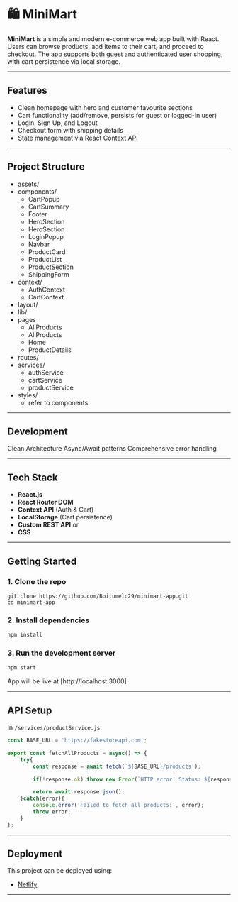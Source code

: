 # 🛍️ MiniMart

**MiniMart** is a simple and modern e-commerce web app built with React. Users can browse products, add items to their cart, and proceed to checkout. The app supports both guest and authenticated user shopping, with cart persistence via local storage.

---

##  Features

- Clean homepage with hero and customer favourite sections
- Cart functionality (add/remove, persists for guest or logged-in user)
- Login, Sign Up, and Logout
- Checkout form with shipping details
- State management via React Context API


---
## Project Structure
- assets/
- components/
    - CartPopup
    - CartSummary
    - Footer
    - HeroSection
    - HeroSection
    - LoginPopup
    - Navbar
    - ProductCard
    - ProductList
    - ProductSection
    - ShippingForm
- context/
    - AuthContext
    - CartContext
- layout/
- lib/
- pages
    - AllProducts
    - AllProducts
    - Home
    - ProductDetails
- routes/
- services/
    - authService
    - cartService
    - productService
- styles/
    - refer to components
---
## Development

Clean Architecture
Async/Await patterns
Comprehensive error handling

---

## Tech Stack

- **React.js**
- **React Router DOM**
- **Context API** (Auth & Cart)
- **LocalStorage** (Cart persistence)
- **Custom REST API** or 
- **CSS** 

---

## Getting Started

### 1. Clone the repo

```
git clone https://github.com/Boitumelo29/minimart-app.git
cd minimart-app
```

### 2. Install dependencies

```bash
npm install
```

### 3. Run the development server

```bash
npm start
```

App will be live at [http://localhost:3000]

---

## API Setup

In `/services/productService.js`:

```js
const BASE_URL = 'https://fakestoreapi.com';

export const fetchAllProducts = async() => {
    try{
        const response = await fetch(`${BASE_URL}/products`);

        if(!response.ok) throw new Error(`HTTP error! Status: ${response.status}`);

        return await response.json();
    }catch(error){
        console.error('Failed to fetch all products:', error);
        throw error;
    }
};
```

---

## Deployment

This project can be deployed using:

- [Netlify](https://netlify.com/)
---
